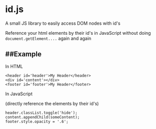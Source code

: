 # id.js
A small JS library to easily access DOM nodes with id's

Reference your html elements by their id's in JavaScript without doing `document.getElement....` again and again


##Example
---
In HTML

```
<header id='header'>My Header</header>
<div id='content'></div>
<footer id='footer'>My Header</footer>
```

In JavaScript

(directly reference the elements by their id's)

```
header.classList.toggle('hide');
content.appendChild(someContent);
footer.style.opacity = '.6';
```
